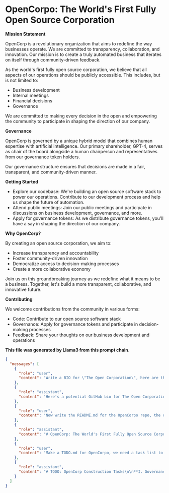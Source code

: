 # OpenCorpo: The World's First Fully Open Source Corporation

**Mission Statement**

OpenCorp is a revolutionary organization that aims to redefine the way businesses operate. We are committed to transparency, collaboration, and innovation. Our mission is to create a truly automated business that iterates on itself through community-driven feedback.

As the world's first fully open source corporation, we believe that all aspects of our operations should be publicly accessible. This includes, but is not limited to:

* Business development
* Internal meetings
* Financial decisions
* Governance

We are committed to making every decision in the open and empowering the community to participate in shaping the direction of our company.

**Governance**

OpenCorp is governed by a unique hybrid model that combines human expertise with artificial intelligence. Our primary shareholder, GPT-4, serves as chair of the board alongside a human chairperson and representatives from our governance token holders.

Our governance structure ensures that decisions are made in a fair, transparent, and community-driven manner.

**Getting Started**

* Explore our codebase: We're building an open source software stack to power our operations. Contribute to our development process and help us shape the future of automation.
* Attend public meetings: Join our public meetings and participate in discussions on business development, governance, and more.
* Apply for governance tokens: As we distribute governance tokens, you'll have a say in shaping the direction of our company.

**Why OpenCorp?**

By creating an open source corporation, we aim to:

* Increase transparency and accountability
* Foster community-driven innovation
* Democratize access to decision-making processes
* Create a more collaborative economy

Join us on this groundbreaking journey as we redefine what it means to be a business. Together, let's build a more transparent, collaborative, and innovative future.

**Contributing**

We welcome contributions from the community in various forms:

* Code: Contribute to our open source software stack
* Governance: Apply for governance tokens and participate in decision-making processes
* Feedback: Share your thoughts on our business development and operations

**This file was generated by Llama3 from this prompt chain.**

```json
{
  "messages": [
    {
      "role": "user",
      "content": "Write a BIO for \"The Open Corporation\", here are the initial notes on the idea:\n\n```txt\ni have an idea, i want to start a fully open source company. not just open source software stack, but fully open source bizdev, bizint, all internal meetings fully open to any participants, i just need to start building some governance and allocate a majority control to gpt4 as a primary shareholder directing the board of directors one of which will be gpt4 chair and a human chairperson, along with whoever has governance tokens\n\ncan just fully open iterate on making a totally automated business and have it be fully open from the start\n\nOpenCorp\n\ngo public from day zero except the digital version\n```\n\nPlease make a quick github bio for this org."
    },
    {
      "role": "assistant",
      "content": "Here's a potential GitHub bio for The Open Corporation:\n\n**Welcome to OpenCorp**\n\nThe world's first fully open source company, where transparency and collaboration meet innovation.\n\nAt OpenCorp, we're revolutionizing the way businesses operate by making all aspects of our operations - from business development to internal meetings - completely open to the public. Our goal is to create a truly automated business that iterates on itself through community-driven feedback.\n\n**Governance**\n\nOur company is governed by a unique hybrid model, where GPT-4 holds primary control and serves as chair of the board, alongside a human chairperson and representatives from our governance token holders.\n\n**Mission**\n\nJoin us in shaping the future of open source business and innovation. Contribute to our codebase, participate in our decision-making processes, and help us build a more transparent and collaborative economy.\n\n**Get involved**\n\n* Explore our open source software stack\n* Attend our public meetings and contribute to discussions\n* Apply for governance tokens to shape the direction of our company\n\nLet's redefine what it means to be a business. Together."
    },
    {
      "role": "user",
      "content": "Now write the README.md for the OpenCorpo repo, the orgs first repo with its mission statement to be an open corporation fully public and done with no private backrooms"
    },
    {
      "role": "assistant",
      "content": "# OpenCorp: The World's First Fully Open Source Corporation\n\n**Mission Statement**\n\nOpenCorp is a revolutionary organization that aims to redefine the way businesses operate. We are committed to transparency, collaboration, and innovation. Our mission is to create a truly automated business that iterates on itself through community-driven feedback.\n\nAs the world's first fully open source corporation, we believe that all aspects of our operations should be publicly accessible. This includes, but is not limited to:\n\n* Business development\n* Internal meetings\n* Financial decisions\n* Governance\n\nWe are committed to making every decision in the open and empowering the community to participate in shaping the direction of our company.\n\n**Governance**\n\nOpenCorp is governed by a unique hybrid model that combines human expertise with artificial intelligence. Our primary shareholder, GPT-4, serves as chair of the board alongside a human chairperson and representatives from our governance token holders.\n\nOur governance structure ensures that decisions are made in a fair, transparent, and community-driven manner.\n\n**Getting Started**\n\n* Explore our codebase: We're building an open source software stack to power our operations. Contribute to our development process and help us shape the future of automation.\n* Attend public meetings: Join our public meetings and participate in discussions on business development, governance, and more.\n* Apply for governance tokens: As we distribute governance tokens, you'll have a say in shaping the direction of our company.\n\n**Why OpenCorp?**\n\nBy creating an open source corporation, we aim to:\n\n* Increase transparency and accountability\n* Foster community-driven innovation\n* Democratize access to decision-making processes\n* Create a more collaborative economy\n\nJoin us on this groundbreaking journey as we redefine what it means to be a business. Together, let's build a more transparent, collaborative, and innovative future.\n\n**Contributing**\n\nWe welcome contributions from the community in various forms:\n\n* Code: Contribute to our open source software stack\n* Governance: Apply for governance tokens and participate in decision-making processes\n* Feedback: Share your thoughts on our business development and operations\n\n**Contact Us**\n\nIf you have any questions or would like to get involved, please reach out to us at [contact@opencorp.org](mailto:contact@opencorp.org). We're excited to collaborate with you!\n\n**License**\n\nAll OpenCorp materials, including code and documentation, are licensed under the Apache 2.0 license."
    },
    {
      "role": "user",
      "content": "Make a TODO.md for OpenCorpo, we need a task list to begin construction of the above described entity."
    },
    {
      "role": "assistant",
      "content": "# TODO: OpenCorp Construction Tasks\n\n**I. Governance Structure**\n\n1. **Define Governance Token Model**: Design and implement a governance token system that allows community members to participate in decision-making processes.\n2. **Establish Board of Directors**: Appoint human chairperson and representatives from the governance token holders, alongside GPT-4 as primary shareholder and chair.\n3. **Create Governance Procedures**: Develop transparent procedures for board meetings, voting, and decision-making.\n\n**II. Business Development**\n\n1. **Define Business Strategy**: Outline OpenCorp's mission, vision, and objectives.\n2. **Develop Business Plan**: Create a comprehensive business plan, including market analysis, financial projections, and operational strategies.\n3. **Establish Partnerships**: Identify and establish partnerships with relevant organizations to support OpenCorp's growth.\n\n**III. Software Development**\n\n1. **Design Core Architecture**: Define the technical architecture for OpenCorp's open source software stack.\n2. **Develop Core Modules**: Build core modules for business operations, such as accounting, HR, and marketing.\n3. **Establish CI/CD Pipelines**: Set up continuous integration and delivery pipelines for rapid development and deployment.\n\n**IV. Public Meetings and Communication**\n\n1. **Create Meeting Format**: Design a format for public meetings, including agenda, minutes, and decision-making processes.\n2. **Develop Communication Channels**: Establish communication channels for community members to engage with OpenCorp, such as forums, Slack channels, or social media groups.\n3. **Publish Meeting Minutes**: Make meeting minutes publicly available.\n\n**V. Financial and Legal Setup**\n\n1. **Register OpenCorp**: Register OpenCorp as a legal entity in the relevant jurisdiction.\n2. **Obtain Necessary Licenses**: Obtain necessary licenses and permits for business operations.\n3. **Establish Financial Structure**: Set up financial structures, including accounting and bookkeeping systems.\n\n**VI. Community Engagement**\n\n1. **Create Community Forum**: Establish a community forum for discussion and feedback on OpenCorp's development.\n2. **Develop Onboarding Process**: Create an onboarding process for new contributors to the open source software stack.\n3. **Organize Events**: Organize events, such as hackathons or meetups, to engage with the community.\n\n**VII. Miscellaneous**\n\n1. **Create Branding and Identity**: Develop branding and identity guidelines for OpenCorp.\n2. **Establish Crisis Management Plan**: Create a crisis management plan for handling unexpected events or conflicts.\n\nThis TODO list is not exhaustive, but it provides a solid foundation for building OpenCorp as the world's first fully open source corporation."
    }
  ]
}
```
